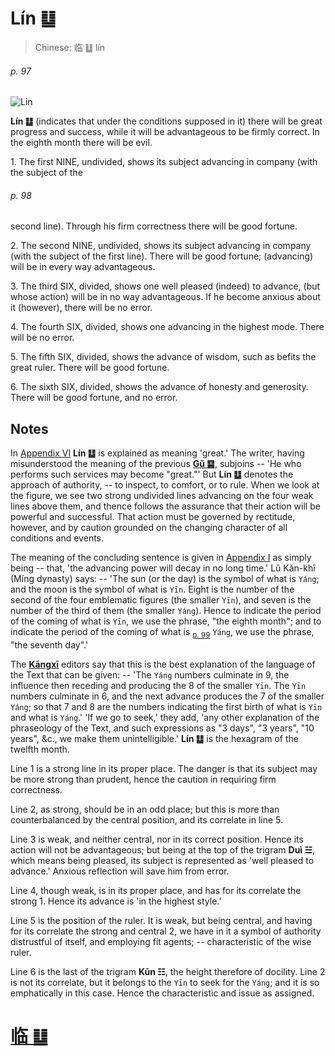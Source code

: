 # Lín ䷒

> Chinese: 临 ䷒ lín

###### p. 97

![Lin](https://88o.io/wp-content/uploads/2018/09/19-e4b8b4lin.jpg)

**Lín ䷒** (indicates that under the conditions supposed in it) there will be great progress and success,
while it will be advantageous to be firmly correct. In the eighth month there will be evil.

1.<a name="19.1"></a> The first NINE, undivided, shows its subject advancing in company (with the subject of the

###### p. 98

second line). Through his firm correctness there will be good fortune.

2.<a name="19.2"></a> The second NINE, undivided, shows its subject advancing in company (with the subject of the first line). There will be good fortune; (advancing) will be in every way advantageous.

3.<a name="19.3"></a> The third SIX, divided, shows one well pleased (indeed) to advance, (but whose action) will be in no way advantageous. If he become anxious about it (however), there will be no error.

4.<a name="19.4"></a> The fourth SIX, divided, shows one advancing in the highest mode. There will be no error.

5.<a name="19.5"></a> The fifth SIX, divided, shows the advance of wisdom, such as befits the great ruler. There will be good fortune.

6.<a name="19.6"></a> The sixth SIX, divided, shows the advance of honesty and generosity. There will be good fortune, and no error.

## Notes

In [Appendix VI](appendix06s1.md) **Lín ䷒** is explained as meaning 'great.' The writer, having misunderstood the meaning of the previous [**Gǔ ䷑**](e89b8agu.md), subjoins -- 'He who performs such services may become "great."' But **Lín ䷒** denotes the approach of authority, -- to inspect, to comfort, or to rule. When we look at the figure, we see two strong undivided lines advancing on the four weak lines above them, and thence follows the assurance that their action will be powerful and successful. That action must be governed by rectitude, however, and by caution grounded on the changing character of all conditions and events.

The meaning of the concluding sentence is given in [Appendix I](appendix01s1.md#fn_143) as simply being -- that, 'the advancing power will decay in no long time.' Lû Kăn-khî (Míng dynasty) says: -- 'The sun (or the day) is the symbol of what is `Yáng`; and the moon is the symbol of what is `Yīn`. Eight is the number of the second of the four emblematic figures (the smaller `Yīn`), and seven is the number of the third of them (the smaller `Yáng`). Hence to indicate the period of the coming of what is `Yīn`, we use the phrase, "the eighth month"; and to indicate the period of the coming of what is <sub>[p. 99](e8a782guan.md#p-99)</sub> `Yáng`, we use the phrase, "the seventh day".'

The [**Kāngxī**](https://en.wikipedia.org/wiki/Kangxi_Dictionary) editors say that this is the best explanation of the language of the Text that can be given: -- 'The `Yáng` numbers culminate in 9, the influence then receding and producing the 8 of the smaller `Yīn`. The `Yīn` numbers culminate in 6, and the next advance produces the 7 of the smaller `Yáng`; so that 7 and 8 are the numbers indicating the first birth of what is `Yīn` and what is `Yáng`.' 'If we go to seek,' they add, 'any other explanation of the phraseology of the Text, and such expressions as "3 days", "3 years", "10 years", &c., we make them unintelligible.' **Lín ䷒** is the hexagram of the twelfth month.

Line 1 is a strong line in its proper place. The danger is that its subject may be more strong than prudent, hence the caution in requiring firm correctness.

Line 2, as strong, should be in an odd place; but this is more than counterbalanced by the central position, and its correlate in line 5.

Line 3 is weak, and neither central, nor in its correct position. Hence its action will not be advantageous; but being at the top of the trigram **Duì ☱**, which means being pleased, its subject is represented as 'well pleased to advance.' Anxious reflection will save him from error.

Line 4, though weak, is in its proper place, and has for its correlate the strong 1. Hence its advance is 'in the highest style.'

Line 5 is the position of the ruler. It is weak, but being central, and having for its correlate the strong and central 2, we have in it a symbol of authority distrustful of itself, and employing fit agents; -- characteristic of the wise ruler.

Line 6 is the last of the trigram **Kūn ☷**, the height therefore of docility. Line 2 is not its correlate, but it belongs to the `Yīn` to seek for the `Yáng`; and it is so emphatically in this case. Hence the characteristic and issue as assigned.

# [临 ䷒](e4b8b4lin_cn.md)
